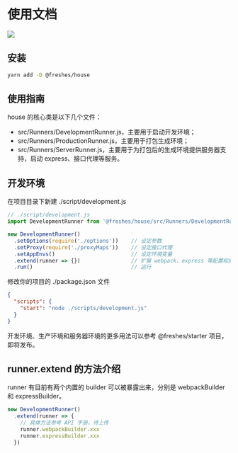 # 使用文档

<p>
  <a href="https://circleci.com/gh/freshesx/house/tree/master" title="CircleCI">
    <img src="https://circleci.com/gh/freshesx/house/tree/master.svg?style=svg">
  </a>
</p>

## 安装

``` bash
yarn add -D @freshes/house
```

## 使用指南

house 的核心类是以下几个文件：

* src/Runners/DevelopmentRunner.js，主要用于启动开发环境；
* src/Runners/ProductionRunner.js，主要用于打包生成环境；
* src/Runners/ServerRunner.js，主要用于为打包后的生成环境提供服务器支持，启动 express、接口代理等服务。

## 开发环境

在项目目录下新建 ./script/development.js

``` javascript
// ./script/development.js
import DevelopmentRunner from '@freshes/house/src/Runners/DevelopmentRunner.js'

new DevelopmentRunner()
  .setOptions(require('./options'))    // 设定参数
  .setProxy(require('./proxyMaps'))    // 设定接口代理
  .setAppEnvs()                        // 设定环境变量
  .extend(runner => {})                // 扩展 webpack、express 等配置和服务
  .run()                               // 运行
```

修改你的项目的 ./package.json 文件

``` json
{
  "scripts": {
    "start": "node ./scripts/development.js"
  }
}
```

开发环境、生产环境和服务器环境的更多用法可以参考 @freshes/starter 项目，即将发布。

## runner.extend 的方法介绍

runner 有目前有两个内置的 builder 可以被暴露出来，分别是 webpackBuilder 和 expressBuilder。

``` javascript
new DevelopmentRunner()
  .extend(runner => {
    // 具体方法参考 API 手册，待上传
    runner.webpackBuilder.xxx
    runner.expressBuilder.xxx
  })
```
